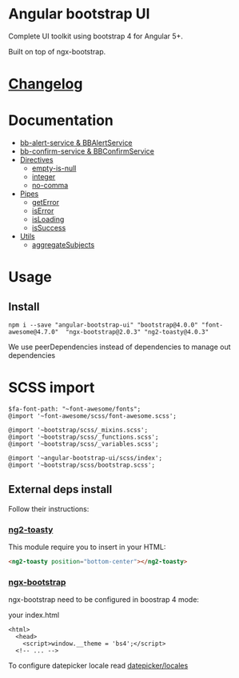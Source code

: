 # Angular bootstrap UI

Complete UI toolkit using bootstrap 4 for Angular 5+.

Built on top of ngx-bootstrap.

# [Changelog](https://github.com/llafuente/angular-bootstrap-ui/blob/master/CHANGELOG.md)

# Documentation

* [bb-alert-service &amp; BBAlertService](src/services/alert/README.md)
* [bb-confirm-service &amp; BBConfirmService](src/services/alert/README.md)
* [Directives](src/directives/README.md)
  * [empty-is-null](src/directives/README.md#empty-is-null)
  * [integer](src/directives/README.md#integer)
  * [no-comma](src/directives/README.md#no-comma)
* [Pipes](src/pipes/README.md)
  * [getError](src/pipes/README.md#geterror)
  * [isError](src/pipes/README.md#iserror)
  * [isLoading](src/pipes/README.md#isloading)
  * [isSuccess](src/pipes/README.md#issuccess)
* [Utils](src/utils/README.md)
  * [aggregateSubjects](src/utils/README.md#aggregatesubjects)


# Usage

## Install

```
npm i --save "angular-bootstrap-ui" "bootstrap@4.0.0" "font-awesome@4.7.0"  "ngx-bootstrap@2.0.3" "ng2-toasty@4.0.3"
```

We use peerDependencies instead of dependencies to manage out dependencies

# SCSS import

```
$fa-font-path: "~font-awesome/fonts";
@import '~font-awesome/scss/font-awesome.scss';

@import '~bootstrap/scss/_mixins.scss';
@import '~bootstrap/scss/_functions.scss';
@import '~bootstrap/scss/_variables.scss';

@import '~angular-bootstrap-ui/scss/index';
@import '~bootstrap/scss/bootstrap.scss';
```


## External deps install

Follow their instructions:

### [ng2-toasty](https://github.com/akserg/ng2-toasty)

This module require you to insert in your HTML:

```html
<ng2-toasty position="bottom-center"></ng2-toasty>
```

### [ngx-bootstrap](https://valor-software.com/ngx-bootstrap)

ngx-bootstrap need to be configured in boostrap 4 mode:

your index.html
```
<html>
  <head>
    <script>window.__theme = 'bs4';</script>
  <!-- ... -->
```

To configure datepicker locale read [datepicker/locales](https://valor-software.com/ngx-bootstrap/#/datepicker#locales)



